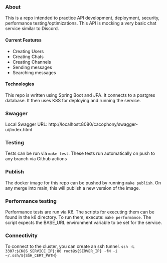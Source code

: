 ### About
This is a repo intended to practice API development, deployment, security, performance testing/optimizations. This API is mocking a very basic chat service similar to Discord. 
#### Current Features
- Creating Users
- Creating Chats
- Creating Channels
- Sending messages
- Searching messages

#### Technologies
This repo is written using Spring Boot and JPA. It connects to a postgres database. It then uses K8S for deploying and running the service.

### Swagger
Local Swagger URL: http://localhost:8080/cacophony/swagger-ui/index.html

### Testing
Tests can be run via `make test`. These tests run automatically on push to any branch via Github actions

### Publish
The docker image for this repo can be pushed by running `make publish`. On any merge into main, this will publish a new version of the image.

### Performance testing
Performance tests are run via K6. The scripts for executing them can be found in the k6 directory. To run them, execute:
`make performance`. The script expects the BASE_URL environment variable to be set for the service.

### Connectivity
To connect to the cluster, you can create an ssh tunnel.
`ssh -L 3307:${K8S_SERVICE_IP}:80 root@${SERVER_IP} -fN -i ~/.ssh/${SSH_CERT_PATH}`